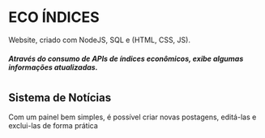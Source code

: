 # ECO ÍNDICES

Website, criado com NodeJS, SQL e (HTML, CSS, JS).

##### Através do consumo de APIs de índices econômicos, exibe algumas informações atualizadas.
#
#
## Sistema de Notícias

Com um painel bem simples, é possível criar novas postagens, editá-las e exclui-las de forma prática


